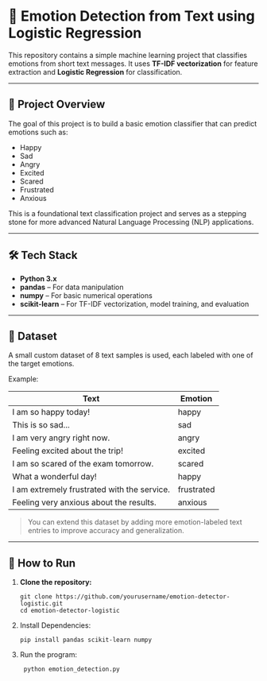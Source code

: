 # 🧠 Emotion Detection from Text using Logistic Regression

This repository contains a simple machine learning project that classifies emotions from short text messages. It uses **TF-IDF vectorization** for feature extraction and **Logistic Regression** for classification.

---

## 📌 Project Overview

The goal of this project is to build a basic emotion classifier that can predict emotions such as:

* Happy
* Sad
* Angry
* Excited
* Scared
* Frustrated
* Anxious

This is a foundational text classification project and serves as a stepping stone for more advanced Natural Language Processing (NLP) applications.

---

## 🛠️ Tech Stack

* **Python 3.x**
* **pandas** – For data manipulation
* **numpy** – For basic numerical operations
* **scikit-learn** – For TF-IDF vectorization, model training, and evaluation

---

## 📁 Dataset

A small custom dataset of 8 text samples is used, each labeled with one of the target emotions.

Example:

| Text                                        | Emotion    |
| ------------------------------------------- | ---------- |
| I am so happy today!                        | happy      |
| This is so sad...                           | sad        |
| I am very angry right now.                  | angry      |
| Feeling excited about the trip!             | excited    |
| I am so scared of the exam tomorrow.        | scared     |
| What a wonderful day!                       | happy      |
| I am extremely frustrated with the service. | frustrated |
| Feeling very anxious about the results.     | anxious    |

> You can extend this dataset by adding more emotion-labeled text entries to improve accuracy and generalization.

---

## 🚀 How to Run

1. **Clone the repository:**

   ```
   git clone https://github.com/yourusername/emotion-detector-logistic.git
   cd emotion-detector-logistic
   ```
2. Install Dependencies:

   ```
   pip install pandas scikit-learn numpy
   ```
3. Run the program:

   ```bash
    python emotion_detection.py
   ```
